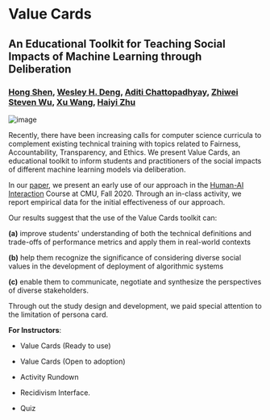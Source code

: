 # Value Cards

## An Educational Toolkit for Teaching Social Impacts of Machine Learning through Deliberation

### [Hong Shen](https://www.andrew.cmu.edu/user//hongs/), [Wesley H. Deng](https://www.wesleydeng.com/), [Aditi Chattopadhyay](https://www.linkedin.com/in/aditi-chattopadhyay/), [Zhiwei Steven Wu](https://zstevenwu.com/), [Xu Wang](http://www.cs.cmu.edu/~xuwang/), [Haiyi Zhu](https://haiyizhu.com/)

![image](https://github.com/WesDeng/ValueCards/blob/main/Cards.jpg)

Recently, there have been increasing calls for computer science curricula to complement existing technical training with topics related to Fairness, Accountability, Transparency, and Ethics. We present Value Cards, an educational toolkit to inform students and practitioners of the social impacts of different machine learning models via deliberation. 

In our [paper](https://arxiv.org/abs/2010.11411), we present an early use of our approach in the [Human-AI Interaction](https://haiicmu.github.io/) Course at CMU, Fall 2020. Through an in-class activity, we report empirical data for the initial effectiveness of our approach.

Our results suggest that the use of the Value Cards toolkit can:

**(a)** improve students' understanding of both the technical definitions and trade-offs of performance metrics and apply them in real-world contexts 

**(b)** help them recognize the significance of considering diverse social values in the development of deployment of algorithmic systems

**(c)** enable them to communicate, negotiate and synthesize the perspectives of diverse stakeholders.

Through out the study design and development, we paid special attention to the limitation of persona card.

**For Instructors**:

- Value Cards (Ready to use)

- Value Cards (Open to adoption)

- Activity Rundown

- Recidivism Interface.

- Quiz
